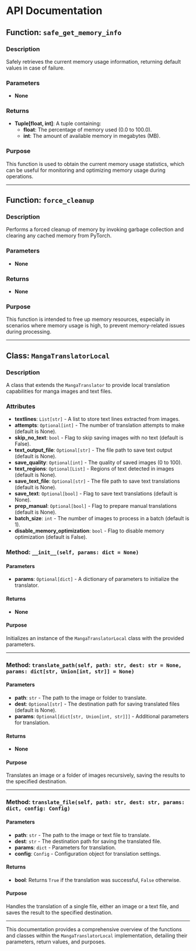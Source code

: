 # API Documentation

## Function: `safe_get_memory_info`

### Description
Safely retrieves the current memory usage information, returning default values in case of failure.

### Parameters
- **None**

### Returns
- **Tuple[float, int]**: A tuple containing:
  - **float**: The percentage of memory used (0.0 to 100.0).
  - **int**: The amount of available memory in megabytes (MB).

### Purpose
This function is used to obtain the current memory usage statistics, which can be useful for monitoring and optimizing memory usage during operations.

---

## Function: `force_cleanup`

### Description
Performs a forced cleanup of memory by invoking garbage collection and clearing any cached memory from PyTorch.

### Parameters
- **None**

### Returns
- **None**

### Purpose
This function is intended to free up memory resources, especially in scenarios where memory usage is high, to prevent memory-related issues during processing.

---

## Class: `MangaTranslatorLocal`

### Description
A class that extends the `MangaTranslator` to provide local translation capabilities for manga images and text files.

### Attributes
- **textlines**: `List[str]` - A list to store text lines extracted from images.
- **attempts**: `Optional[int]` - The number of translation attempts to make (default is None).
- **skip_no_text**: `bool` - Flag to skip saving images with no text (default is False).
- **text_output_file**: `Optional[str]` - The file path to save text output (default is None).
- **save_quality**: `Optional[int]` - The quality of saved images (0 to 100).
- **text_regions**: `Optional[List]` - Regions of text detected in images (default is None).
- **save_text_file**: `Optional[str]` - The file path to save text translations (default is None).
- **save_text**: `Optional[bool]` - Flag to save text translations (default is None).
- **prep_manual**: `Optional[bool]` - Flag to prepare manual translations (default is None).
- **batch_size**: `int` - The number of images to process in a batch (default is 1).
- **disable_memory_optimization**: `bool` - Flag to disable memory optimization (default is False).

### Method: `__init__(self, params: dict = None)`

#### Parameters
- **params**: `Optional[dict]` - A dictionary of parameters to initialize the translator.

#### Returns
- **None**

#### Purpose
Initializes an instance of the `MangaTranslatorLocal` class with the provided parameters.

---

### Method: `translate_path(self, path: str, dest: str = None, params: dict[str, Union[int, str]] = None)`

#### Parameters
- **path**: `str` - The path to the image or folder to translate.
- **dest**: `Optional[str]` - The destination path for saving translated files (default is None).
- **params**: `Optional[dict[str, Union[int, str]]]` - Additional parameters for translation.

#### Returns
- **None**

#### Purpose
Translates an image or a folder of images recursively, saving the results to the specified destination.

---

### Method: `translate_file(self, path: str, dest: str, params: dict, config: Config)`

#### Parameters
- **path**: `str` - The path to the image or text file to translate.
- **dest**: `str` - The destination path for saving the translated file.
- **params**: `dict` - Parameters for translation.
- **config**: `Config` - Configuration object for translation settings.

#### Returns
- **bool**: Returns `True` if the translation was successful, `False` otherwise.

#### Purpose
Handles the translation of a single file, either an image or a text file, and saves the result to the specified destination.

--- 

This documentation provides a comprehensive overview of the functions and classes within the `MangaTranslatorLocal` implementation, detailing their parameters, return values, and purposes.

